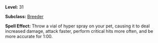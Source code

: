 <!-- TITLE: Spell: Hyper Companion -->
<!-- SUBTITLE:  -->

**Level:** 31

**Subclass:** [Breeder](breeder)

**Spell Effect:** Throw a vial of hyper spray on your pet, causing it to deal increased damage, attack faster, perform critical hits more often, and be more accurate for 1:00.